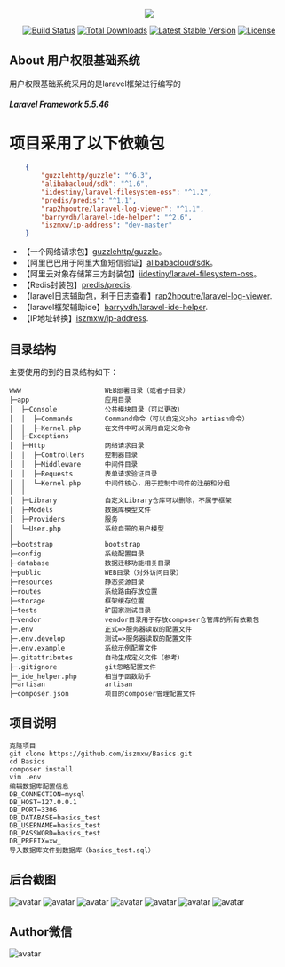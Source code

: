 <p align="center"><img src="https://laravel.com/assets/img/components/logo-laravel.svg"></p>

<p align="center">
<a href="https://travis-ci.org/laravel/framework"><img src="https://travis-ci.org/laravel/framework.svg" alt="Build Status"></a>
<a href="https://packagist.org/packages/laravel/framework"><img src="https://poser.pugx.org/laravel/framework/d/total.svg" alt="Total Downloads"></a>
<a href="https://packagist.org/packages/laravel/framework"><img src="https://poser.pugx.org/laravel/framework/v/stable.svg" alt="Latest Stable Version"></a>
<a href="https://packagist.org/packages/laravel/framework"><img src="https://poser.pugx.org/laravel/framework/license.svg" alt="License"></a>
</p>

## About 用户权限基础系统

用户权限基础系统采用的是laravel框架进行编写的

##### Laravel Framework 5.5.46

# 项目采用了以下依赖包

```json
    {
        "guzzlehttp/guzzle": "^6.3",
        "alibabacloud/sdk": "^1.6",
        "iidestiny/laravel-filesystem-oss": "^1.2",
        "predis/predis": "^1.1",
        "rap2hpoutre/laravel-log-viewer": "^1.1",
        "barryvdh/laravel-ide-helper": "^2.6",
        "iszmxw/ip-address": "dev-master"
    }
```

- 【一个网络请求包】[guzzlehttp/guzzle](https://packagist.org/packages/guzzlehttp/guzzle)。
- 【阿里巴巴用于阿里大鱼短信验证】[alibabacloud/sdk](https://packagist.org/packages/alibabacloud/sdk)。
- 【阿里云对象存储第三方封装包】[iidestiny/laravel-filesystem-oss](https://packagist.org/packages/iidestiny/laravel-filesystem-oss)。
- 【Redis封装包】[predis/predis](https://packagist.org/packages/predis/predis).
- 【laravel日志辅助包，利于日志查看】[rap2hpoutre/laravel-log-viewer](https://packagist.org/packages/rap2hpoutre/laravel-log-viewer).
- 【laravel框架辅助ide】[barryvdh/laravel-ide-helper](https://packagist.org/packages/barryvdh/laravel-ide-helper).
- 【IP地址转换】[iszmxw/ip-address](https://packagist.org/packages/iszmxw/ip-address).

## 目录结构

主要使用的到的目录结构如下：

~~~
www                     WEB部署目录（或者子目录）
├─app                   应用目录
│  ├─Console            公共模块目录（可以更改）
│  │  ├─Commands        Command命令（可以自定义php artiasn命令）
│  │  ├─Kernel.php      在文件中可以调用自定义命令
│  ├─Exceptions         
│  ├─Http               网络请求目录
│  │  ├─Controllers     控制器目录
│  │  ├─Middleware      中间件目录
│  │  ├─Requests        表单请求验证目录
│  │  └─Kernel.php      中间件核心，用于控制中间件的注册和分组
│  │
│  ├─Library            自定义Library仓库可以删除，不属于框架
│  ├─Models             数据库模型文件
│  ├─Providers          服务
│  └─User.php           系统自带的用户模型
│
├─bootstrap             bootstrap
├─config                系统配置目录
├─database              数据迁移功能相关目录
├─public                WEB目录（对外访问目录）
├─resources             静态资源目录
├─routes                系统路由存放位置
├─storage               框架缓存位置
├─tests                 矿国家测试目录
├─vendor                vendor目录用于存放composer仓管库的所有依赖包
├─.env                  正式=>服务器读取的配置文件
├─.env.develop          测试=>服务器读取的配置文件
├─.env.example          系统示例配置文件
├─.gitattributes        自动生成定义文件（参考）
├─.gitignore            git忽略配置文件
├─_ide_helper.php       相当于函数助手
├─artisan               artisan
├─composer.json         项目的composer管理配置文件
~~~

## 项目说明
```text
克隆项目
git clone https://github.com/iszmxw/Basics.git
cd Basics
composer install
vim .env
编辑数据库配置信息
DB_CONNECTION=mysql
DB_HOST=127.0.0.1
DB_PORT=3306
DB_DATABASE=basics_test
DB_USERNAME=basics_test
DB_PASSWORD=basics_test
DB_PREFIX=xw_
导入数据库文件到数据库（basics_test.sql）

```

## 后台截图
![avatar](/public/images/ht01.png)
![avatar](/public/images/ht02.png)
![avatar](/public/images/ht03.png)
![avatar](/public/images/ht04.png)
![avatar](/public/images/ht05.png)
![avatar](/public/images/ht06.png)
![avatar](/public/images/ht08.png)

## Author微信
![avatar](/public/images/my.png)

